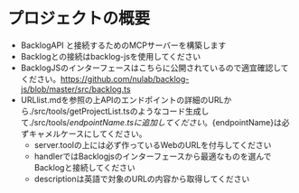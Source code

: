 # プロジェクトの概要
- BacklogAPI と接続するためのMCPサーバーを構築します
- Backlogとの接続はbacklog-jsを使用してください
- BacklogJSのインターフェースはこちらに公開されているので適宜確認してください。https://github.com/nulab/backlog-js/blob/master/src/backlog.ts
- URLlist.mdを参照の上APIのエンドポイントの詳細のURLから./src/tools/getProjectList.tsのようなコード生成して./src/tools/${endpointName}.tsに追加してください。${endpointName}は必ずキャメルケースにしてください。
  - server.toolの上には必ず作っているWebのURLを付与してください
  - handlerではBacklogjsのインターフェースから最適なものを選んでBacklogと接続してください
  - descriptionは英語で対象のURLの内容から取得してください